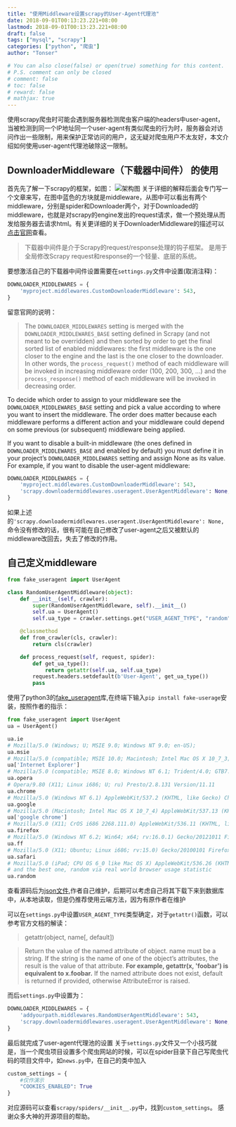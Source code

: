 ```yaml
---
title: "使用Middleware设置scrapy的User-Agent代理池"
date: 2018-09-01T00:13:23.221+08:00
lastmod: 2018-09-01T00:13:23.221+08:00
draft: false
tags: ["mysql", "scrapy"]
categories: ["python", "爬虫"]
author: "Tonser"

# You can also close(false) or open(true) something for this content.
# P.S. comment can only be closed
# comment: false
# toc: false
# reward: false
# mathjax: true
---
```

使用scrapy爬虫时可能会遇到服务器检测爬虫客户端的headers中user-agent，当被检测到同一个IP地址同一个user-agent有类似爬虫的行为时，服务器会对访问作出一些限制，用来保护正常访问的用户，这无疑对爬虫用户不太友好，本文介绍如何使用user-agent代理池破除这一限制。
<!--more--> 
## DownloaderMiddleware（下载器中间件） 的使用
首先先了解一下scrapy的框架，如图：
![架构图](/image/scrapy_architecture_02.png)
关于详细的解释后面会专门写一个文章来写，在图中蓝色的方块就是middleware，从图中可以看出有两个middleware，分别是spider和Downloader两个，对于Downloaded的middleware，也就是对scrapy的engine发出的request请求，做一个预处理从而发给服务器去请求html。有关更详细的关于DownloaderMiddleware的描述可以[点击官网](https://docs.scrapy.org/en/latest/topics/downloader-middleware.html)查看。

> 下载器中间件是介于Scrapy的request/response处理的钩子框架。 是用于全局修改Scrapy request和response的一个轻量、底层的系统。

要想激活自己的下载器中间件设置需要在`settings.py`文件中设置(取消注释)：
```python
DOWNLOADER_MIDDLEWARES = {
    'myproject.middlewares.CustomDownloaderMiddleware': 543,
}
```
留意官网的说明：

>The `DOWNLOADER_MIDDLEWARES` setting is merged with the `DOWNLOADER_MIDDLEWARES_BASE` setting defined in Scrapy (and not meant to be overridden) and then sorted by order to get the final sorted list of enabled middlewares: the first middleware is the one closer to the engine and the last is the one closer to the downloader. In other words, the `process_request()` method of each middleware will be invoked in increasing middleware order (100, 200, 300, …) and the `process_response()` method of each middleware will be invoked in decreasing order.
>
To decide which order to assign to your middleware see the `DOWNLOADER_MIDDLEWARES_BASE` setting and pick a value according to where you want to insert the middleware. The order does matter because each middleware performs a different action and your middleware could depend on some previous (or subsequent) middleware being applied.
>
If you want to disable a built-in middleware (the ones defined in `DOWNLOADER_MIDDLEWARES_BASE` and enabled by default) you must define it in your project’s `DOWNLOADER_MIDDLEWARES` setting and assign None as its value. For example, if you want to disable the user-agent middleware:
>
```python
DOWNLOADER_MIDDLEWARES = {
    'myproject.middlewares.CustomDownloaderMiddleware': 543,
    'scrapy.downloadermiddlewares.useragent.UserAgentMiddleware': None,
}
```

如果上述的`'scrapy.downloadermiddlewares.useragent.UserAgentMiddleware': None,`命令没有修改的话，很有可能在自己修改了user-agent之后又被默认的middleware改回去，失去了修改的作用。

## 自己定义middleware
```python
from fake_useragent import UserAgent

class RandomUserAgentMiddleware(object):
    def __init__(self, crawler):
        super(RandomUserAgentMiddleware, self).__init__()
        self.ua = UserAgent()
        self.ua_type = crawler.settings.get("USER_AGENT_TYPE", "random")

    @classmethod
    def from_crawler(cls, crawler):
        return cls(crawler)

    def process_request(self, request, spider):
        def get_ua_type():
            return getattr(self.ua, self.ua_type)
        request.headers.setdefault(b'User-Agent', get_ua_type())
        pass
```


使用了python3的[fake_useragent](https://github.com/hellysmile/fake-useragent)库,在终端下输入`pip install fake-userage`安装，按照作者的指示：

>
```python
from fake_useragent import UserAgent
ua = UserAgent()

ua.ie
# Mozilla/5.0 (Windows; U; MSIE 9.0; Windows NT 9.0; en-US);
ua.msie
# Mozilla/5.0 (compatible; MSIE 10.0; Macintosh; Intel Mac OS X 10_7_3; Trident/6.0)'
ua['Internet Explorer']
# Mozilla/5.0 (compatible; MSIE 8.0; Windows NT 6.1; Trident/4.0; GTB7.4; InfoPath.2; SV1; .NET CLR 3.3.69573; WOW64; en-US)
ua.opera
# Opera/9.80 (X11; Linux i686; U; ru) Presto/2.8.131 Version/11.11
ua.chrome
# Mozilla/5.0 (Windows NT 6.1) AppleWebKit/537.2 (KHTML, like Gecko) Chrome/22.0.1216.0 Safari/537.2'
ua.google
# Mozilla/5.0 (Macintosh; Intel Mac OS X 10_7_4) AppleWebKit/537.13 (KHTML, like Gecko) Chrome/24.0.1290.1 Safari/537.13
ua['google chrome']
# Mozilla/5.0 (X11; CrOS i686 2268.111.0) AppleWebKit/536.11 (KHTML, like Gecko) Chrome/20.0.1132.57 Safari/536.11
ua.firefox
# Mozilla/5.0 (Windows NT 6.2; Win64; x64; rv:16.0.1) Gecko/20121011 Firefox/16.0.1
ua.ff
# Mozilla/5.0 (X11; Ubuntu; Linux i686; rv:15.0) Gecko/20100101 Firefox/15.0.1
ua.safari
# Mozilla/5.0 (iPad; CPU OS 6_0 like Mac OS X) AppleWebKit/536.26 (KHTML, like Gecko) Version/6.0 Mobile/10A5355d Safari/8536.25
# and the best one, random via real world browser usage statistic
ua.random
```

查看源码后为[json文件](http://d2g6u4gh6d9rq0.cloudfront.net/browsers/fake_useragent_0.1.10.json),作者自己维护，后期可以考虑自己将其下载下来到数据库中，从本地读取，但是仍推荐使用云端方法，因为有原作者在维护

可以在`settings.py`中设置`USER_AGENT_TYPE`类型确定，对于`getattr()`函数，可以参考官方文档的解读：

>getattr(object, name[, default])
    
>Return the value of the named attribute of object. name must be a string. If the string is the name of one of the object’s attributes, the result is the value of that attribute. **For example, getattr(x, 'foobar') is equivalent to x.foobar.** If the named attribute does not exist, default is returned if provided, otherwise AttributeError is raised.

而后`settings.py`中设置为：
```python
DOWNLOADER_MIDDLEWARES = {
    'addyourpath.middlewares.RandomUserAgentMiddleware': 543,
    'scrapy.downloadermiddlewares.useragent.UserAgentMiddleware': None,
}
```
最后就完成了user-agent代理池的设置
关于`settings.py`文件又一个小技巧就是，当一个爬虫项目设置多个爬虫网站的时候，可以在spider目录下自己写爬虫代码的项目文件中，如`news.py`中，在自己的类中加入
```python
custom_settings = {
    #仅作演示
    "COOKIES_ENABLED": True
}
```
对应源码可以查看`scrapy/spiders/__init__.py`中，找到`custom_settings`。
感谢众多大神的开源项目的帮助。